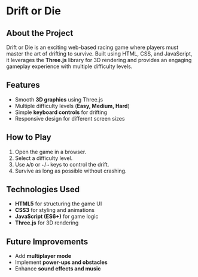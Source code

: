 # Drift or Die

## About the Project
Drift or Die is an exciting web-based racing game where players must master the art of drifting to survive. Built using HTML, CSS, and JavaScript, it leverages the **Three.js** library for 3D rendering and provides an engaging gameplay experience with multiple difficulty levels.


## Features
- Smooth **3D graphics** using Three.js
- Multiple difficulty levels (**Easy, Medium, Hard**)
- Simple **keyboard controls** for drifting
- Responsive design for different screen sizes


## How to Play
1. Open the game in a browser.
2. Select a difficulty level.
3. Use `A`/`D` or `←`/`→` keys to control the drift.
4. Survive as long as possible without crashing.


## Technologies Used
- **HTML5** for structuring the game UI
- **CSS3** for styling and animations
- **JavaScript (ES6+)** for game logic
- **Three.js** for 3D rendering


## Future Improvements
- Add **multiplayer mode**
- Implement **power-ups and obstacles**
- Enhance **sound effects and music**


